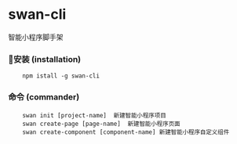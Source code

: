 # swan-cli
智能小程序脚手架

### 安装 (installation)

```
    npm istall -g swan-cli
```

### 命令 (commander)

```
    swan init [project-name]  新建智能小程序项目
    swan create-page [page-name]  新建智能小程序页面
    swan create-component [component-name] 新建智能小程序自定义组件
```